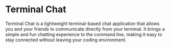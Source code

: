 # Terminal Chat
Terminal Chat is a lightweight terminal-based chat application that allows you and your friends to communicate directly from your terminal. It brings a simple and fun chatting experience to the command line, making it easy to stay connected without leaving your coding environment.
